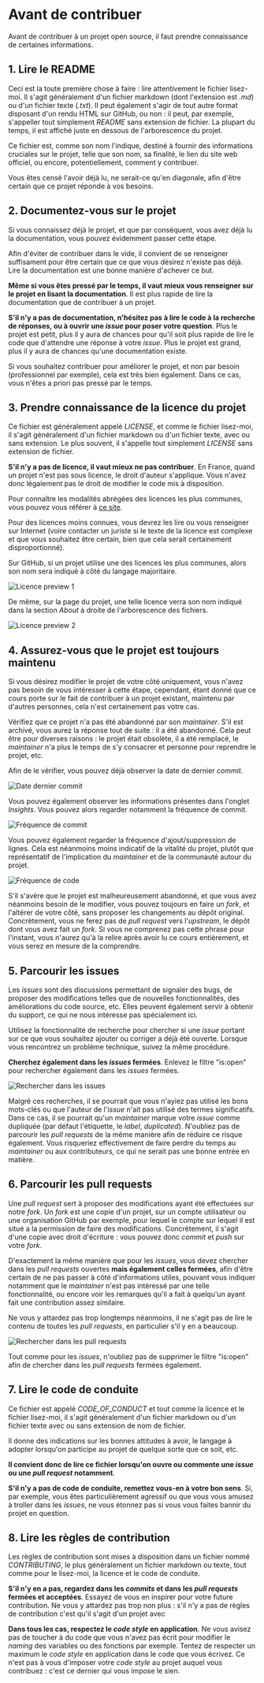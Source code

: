 # Avant de contribuer

Avant de contribuer à un projet open source, il faut prendre connaissance de certaines informations.

## 1. Lire le README

Ceci est la toute première chose à faire : lire attentivement le fichier lisez-moi. Il s'agit généralement d'un fichier markdown (dont l'extension est *.md*) ou d'un fichier texte (*.txt*). Il peut également s'agir de tout autre format disposant d'un rendu HTML sur GitHub, ou non : il peut, par exemple, s'appeller tout simplement *README* sans extension de fichier. La plupart du temps, il est affiché juste en dessous de l'arborescence du projet.

Ce fichier est, comme son nom l'indique, destiné à fournir des informations cruciales sur le projet, telle que son nom, sa finalité, le lien du site web officiel, ou encore, potentiellement, comment y contribuer.

Vous êtes censé l'avoir déjà lu, ne serait-ce qu'en diagonale, afin d'être certain que ce projet réponde à vos besoins.

## 2. Documentez-vous sur le projet

Si vous connaissez déjà le projet, et que par conséquent, vous avez déjà lu la documentation, vous pouvez évidemment passer cette étape.

Afin d'éviter de contribuer dans le vide, il convient de se renseigner suffisament pour être certain que ce que vous désirez n'existe pas déjà. Lire la documentation est une bonne manière d'achever ce but.

**Même si vous êtes pressé par le temps, il vaut mieux vous renseigner sur le projet en lisant la documentation**. Il est plus rapide de lire la documentation que de contribuer à un projet.

**S'il n'y a pas de documentation, n'hésitez pas à lire le code à la recherche de réponses, ou à ouvrir une *issue* pour poser votre question**. Plus le projet est petit, plus il y aura de chances pour qu'il soit plus rapide de lire le code que d'attendre une réponse à votre *issue*. Plus le projet est grand, plus il y aura de chances qu'une documentation existe.

Si vous souhaitez contribuer pour améliorer le projet, et non par besoin (professionnel par exemple), cela est très bien également. Dans ce cas, vous n'êtes a priori pas pressé par le temps.

## 3. Prendre connaissance de la licence du projet

Ce fichier est généralement appelé *LICENSE*, et comme le fichier lisez-moi, il s'agit généralement d'un fichier markdown ou d'un fichier texte, avec ou sans extension.
Le plus souvent, il s'appelle tout simplement *LICENSE* sans extension de fichier.

**S'il n'y a pas de licence, il vaut mieux ne pas contribuer**.
En France, quand un projet n'est pas sous licence, le droit d'auteur s'applique. Vous n'avez donc légalement pas le droit de modifier le code mis à disposition.

Pour connaître les modalités abrégées des licences les plus communes, vous pouvez vous référer à [ce site](https://choosealicense.com/licenses/).

Pour des licences moins connues, vous devrez les lire ou vous renseigner sur Internet (voire contacter un juriste si le texte de la licence est complexe et que vous souhaitez être certain, bien que cela serait certainement disproportionné).

Sur GitHub, si un projet utilise une des licences les plus communes, alors son nom sera indiqué à côté du langage majoritaire.

![Licence preview 1](.images/licence_usuelle_preview1.png)

De même, sur la page du projet, une telle licence verra son nom indiqué dans la section *About* à droite de l'arborescence des fichiers.

![Licence preview 2](.images/licence_usuelle_preview2.png)

## 4. Assurez-vous que le projet est toujours maintenu

Si vous désirez modifier le projet de votre côté uniquement, vous n'avez pas besoin de vous intéresser à cette étape, cependant, étant donné que ce cours porte sur le fait de contribuer à un projet existant, maintenu par d'autres personnes, cela n'est certainement pas votre cas.

Vérifiez que ce projet n'a pas été abandonné par son *maintainer*. S'il est archivé, vous aurez la réponse tout de suite : il a été abandonné. Cela peut être pour diverses raisons : le projet était obsolète, il a été remplacé, le *maintainer* n'a plus le temps de s'y consacrer et personne pour reprendre le projet, etc.

Afin de le vérifier, vous pouvez déjà observer la date de dernier *commit*.

![Date dernier commit](.images/date_dernier_commit.png)

Vous pouvez également observer les informations présentes dans l'onglet *Insights*.
Vous pouvez alors regarder notamment la fréquence de commit.

![Fréquence de commit](.images/frequence_commit.png)

Vous pouvez également regarder la fréquence d'ajout/suppression de lignes. Cela est néanmoins moins indicatif de la vitalité du projet, plutôt que représentatif de l'implication du *maintainer* et de la communauté autour du projet.

![Fréquence de code](.images/frequence_code.png)

S'il s'avère que le projet est malheureusement abandonné, et que vous avez néanmoins besoin de le modifier, vous pouvez toujours en faire un *fork*, et l'altérer de votre côté, sans proposer les changements au dépôt original. Concrètement, vous ne ferez pas de *pull request* vers l'*upstream*, le dépôt dont vous avez fait un *fork*. Si vous ne comprenez pas cette phrase pour l'instant, vous n'aurez qu'à la relire après avoir lu ce cours entièrement, et vous serez en mesure de la comprendre.

## 5. Parcourir les issues

Les *issues* sont des discussions permettant de signaler des bugs, de proposer des modifications telles que de nouvelles fonctionnalités, des améliorations du code source, etc.
Elles peuvent également servir à obtenir du support, ce qui ne nous intéresse pas spécialement ici.

Utilisez la fonctionnalité de recherche pour chercher si une *issue* portant sur ce que vous souhaitez ajouter ou corriger a déjà été ouverte. Lorsque vous rencontrez un problème technique, suivez la même procédure.

**Cherchez également dans les *issues* fermées**. Enlevez le filtre "is:open" pour rechercher également dans les *issues* fermées.

![Rechercher dans les issues](.images/chercher_issues.png)

Malgré ces recherches, il se pourrait que vous n'ayiez pas utilisé les bons mots-clés ou que l'auteur de l'*issue* n'ait pas utilisé des termes significatifs. Dans ce cas, il se pourrait qu'un *maintainer* marque votre *issue* comme dupliquée (par défaut l'étiquette, le *label*, *duplicated*). N'oubliez pas de parcourir les *pull requests* de la même manière afin de réduire ce risque également. Vous risqueriez effectivement de faire perdre du temps au *maintainer* ou aux contributeurs, ce qui ne serait pas une bonne entrée en matière.

## 6. Parcourir les pull requests

Une *pull request* sert à proposer des modifications ayant été effectuées sur notre *fork*. Un *fork* est une copie d'un projet, sur un compte utilisateur ou une organisation GitHub par exemple, pour lequel le compte sur lequel il est situé a la permission de faire des modifications. Concrètement, il s'agit d'une copie avec droit d'écriture : vous pouvez donc *commit* et *push* sur votre *fork*.

D'exactement la même manière que pour les *issues*, vous devez chercher dans les *pull requests* ouvertes **mais également celles fermées**, afin d'être certain de ne pas passer à côté d'informations utiles, pouvant vous indiquer notamment que le *maintainer* n'est pas intéressé par une telle fonctionnalité, ou encore voir les remarques qu'il a fait à quelqu'un ayant fait une contribution assez similaire. 

Ne vous y attardez pas trop longtemps néanmoins, il ne s'agit pas de lire le contenu de toutes les *pull requests*, en particulier s'il y en a beaucoup.

![Rechercher dans les pull requests](.images/chercher_pr.png)

Tout comme pour les *issues*, n'oubliez pas de supprimer le filtre "is:open" afin de chercher dans les *pull requests* fermées également.

## 7. Lire le code de conduite

Ce fichier est appelé *CODE_OF_CONDUCT* et tout comme la licence et le fichier lisez-moi, il s'agit généralement d'un fichier markdown ou d'un fichier texte avec ou sans extension de nom de fichier.

Il donne des indications sur les bonnes attitudes à avoir, le langage à adopter lorsqu'on participe au projet de quelque sorte que ce soit, etc.

**Il convient donc de lire ce fichier lorsqu'on ouvre ou commente une *issue* ou une *pull request* notamment**.

**S'il n'y a pas de code de conduite, remettez vous-en à votre bon sens**. Si, par exemple, vous êtes particulièrement agressif ou que vous vous amusez à troller dans les *issues*, ne vous étonnez pas si vous vous faites bannir du projet en question.

## 8. Lire les règles de contribution

Les règles de contribution sont mises à disposition dans un fichier nommé *CONTRIBUTING*, le plus généralement un fichier markdown ou texte, tout comme pour le lisez-moi, la licence et le code de conduite.

**S'il n'y en a pas, regardez dans les *commits* et dans les *pull requests* fermées et acceptées**. Essayez de vous en inspirer pour votre future contribution. Ne vous y attardez pas trop non plus : s'il n'y a pas de règles de contribution c'est qu'il s'agit d'un projet avec

**Dans tous les cas, respectez le *code style* en application**. Ne vous avisez pas de toucher à du code que vous n'avez pas écrit pour modifier le *naming* des variables ou des fonctions par exemple. Tentez de respecter un maximum le *code style* en application dans le code que vous écrivez. Ce n'est pas à vous d'imposer votre *code style* au projet auquel vous contribuez : c'est ce dernier qui vous impose le sien.  <!-- TODO Mettre ça dans le chapitre où on attaque réellement les contributions : je ne pense pas que ce soit adapté de parler de code style ici. Du moins, il convient de le mettre dans le chapitre suivant également -->
